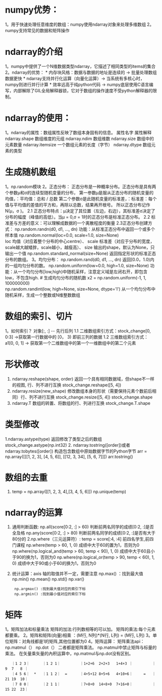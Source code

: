 # numpy优势：
1。用于快速处理任意维度的数组：numpy使用ndarray对象来处理多维数组
2。numpy支持常见的数据和矩阵操作

# ndarray的介绍
1。numpy中提供了一个N维数据类型ndarray，它描述了相同类型的items的集合
2。ndarray的优势：
        * 内存块风格：数据与数据的地址是连续的 -> 批量处理数组数据更快
        * ndarray支持并行化运算（向量化运算）-> 当系统有多核心时，numpy则进行并行计算
        * 效率远高于纯python代码 -> numpy底层使用C语言编写，内部解除了GIL全局解释器锁，它对于数组的操作速度不受python解释器的限制。

# ndarray的使用：
1。ndarray的属性：数组属性反映了数组本身固有的信息。
        属性名字	            属性解释
        ndarray.shape	    数组维度的元组
        ndarray.ndim	    数组维数
        ndarray.size	    数组中的元素数量
        ndarray.itemsize	一个数组元素的长度（字节）
        ndarray.dtype	    数组元素的类型


# 生成随机数组
1。np.random模块
2。正态分布： 正态分布是一种概率分布。正态分布是具有两个参数μ和σ的连续型随机变量的分布，
            第一参数μ是服从正态分布的随机变量的均值，：平均值：总和 / 总数
            第二个参数σ是此随机变量的标准差，：标准差：每个值与平均值的差值的平方和，再除以总数，结果再开根号。
            所以正态分布记作N(μ，σ )。
    2.1 正态分布特点：μ决定了其位置（左边，右边），其标准差σ决定了分布的幅度（峰值的高低）。当μ = 0,σ = 1时的正态分布是标准正态分布。
    2.2 标准差与方差的意义：可以理解成数据的一个离散程度的衡量
    2.3正态分布创建方式：
            np.random.randn(d0, d1, …, dn)      功能：从标准正态分布中返回一个或多个样本值
            np.random.normal(loc=0.0, scale=1.0, size=None)     
                            loc 均值（对应着整个分布的中心centre）、
                            scale 标准差（对应于分布的宽度，scale越大越矮胖，scale越小，越瘦高）、
                            size 输出的shape，默认为None，只输出一个值
            np.random.standard_normal(size=None)    返回指定形状的标准正态分布的数组。
3。均匀分布：
    np.random.rand(d0, d1, ..., dn) 返回[0.0，1.0)内的一组均匀分布的数。
    np.random.uniform(low=0.0, high=1.0, size=None) 功能：从一个均匀分布[low,high)中随机采样，注意定义域是左闭右开，即包含low，不包含high.
            # 生成均匀分布的随机数
            x2 = np.random.uniform(-1, 1, 100000000)  
    np.random.randint(low, high=None, size=None, dtype='l') 从一个均匀分布中随机采样，生成一个整数或N维整数数组


# 数组的索引、切片
1。如何索引？ 对象[:, :] -- 先行后列
    1.1 二维数组索引方式：stock_change[0, 0:3] ->获取第一行数据中的 [0， 3) 即前三列的数据
    1.2 三维数组索引方式：a1[0, 0, 1] -> 获取第一个二维数组中的第一个一维数组中的第二个元素

# 形状修改
1. ndarray.reshape(shape, order)        返回一个具有相同数据域，但shape不一样的视图, 行、列不进行互换
        stock_change.reshape([5, 4])
2. ndarray.resize(new_shape)    修改数组本身的形状（需要保持元素个数前后相同）行、列不进行互换
        stock_change.resize([5, 4])
        stock_change.shape
3. ndarray.T        数组的转置、将数组的行、列进行互换
        stock_change.T.shape

# 类型修改
1.ndarray.astype(type)  返回修改了类型之后的数组
        stock_change.astype(np.int32)
2. ndarray.tostring([order])或者ndarray.tobytes([order])  构造包含数组中原始数据字节的Python字节
        arr = np.array([[[1, 2, 3], [4, 5, 6]], [[12, 3, 34], [5, 6, 7]]])
        arr.tostring()
    
# 数组的去重
1.  temp = np.array([[1, 2, 3, 4],[3, 4, 5, 6]])
    np.unique(temp)


# ndarray的运算
1. 通用判断函数:
        np.all(score[0:2, :] > 60)      判断前两名同学的成绩[0:2, :]是否全及格
        np.any(score[0:2, :] > 80)      判断前两名同学的成绩[0:2, :]是否有大于80分的
2.np.where（三元运算符）:
        temp = score[:4, :4]            前四名学生,前四门课程
        np.where(temp > 60, 1, 0)       成绩中大于60的置为1，否则为0
        np.where(np.logical_and(temp > 60, temp < 90), 1, 0)    成绩中大于60且小于90的换为1，否则为0
        np.where(np.logical_or(temp > 90, temp < 60), 1, 0)     成绩中大于90或小于60的换为1，否则为0
3. 统计运算：axis 轴的取值并不一定，需要注意
        np.max()    ：找到最大值
        np.min()
        np.mean()
        np.std()
        np.var()
        
        np.argmax() :找到最大值对应的索引下标
        np.argmin() :找到最小值对应的索引下标

# 矩阵
1。矩阵加法和标量乘法
        矩阵的加法:行列数相等的可以加。
        矩阵的乘法:每个元素都要乘。
2。矩阵和矩阵(向量)相乘 ：(M行, N列)*(N行, L列) = (M行, L列)
3。单位矩阵：对角线都是1的矩阵,其他位置都为0
4。矩阵运算：
        矩阵乘法api： np.matmul（）          np.dot（）
        二者都是矩阵乘法。 np.matmul中禁止矩阵与标量的乘法。 在矢量乘矢量的內积运算中，np.matmul与np.dot没有区别。
        
       ｜1 2 3｜      ｜1 2 1｜         ｜1+2+6  2+2+3   1+4+3 ｜         ｜9  7   8 ｜ 
       ｜4 5 6｜  *   ｜1 1 2｜  =      ｜4+5+12 8+5+6   4+10+6｜     =   ｜21 19  10｜
       ｜7 8 0｜      ｜2 1 1｜         ｜7+8+0  14+8+0  7+16+0｜         ｜15 22  23｜

